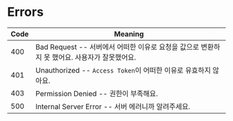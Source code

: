 # Errors

Code | Meaning
---------- | -------
400 | Bad Request -- 서버에서 어떠한 이유로 요청을 값으로 변환하지 못 했어요. 사용자가 잘못했어요.
401 | Unauthorized -- `Access Token`이 어떠한 이유로 유효하지 않아요.
403 | Permission Denied -- 권한이 부족해요.
500 | Internal Server Error -- 서버 에러니까 알려주세요.
